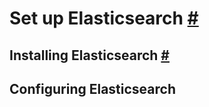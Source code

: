 # Set up Elasticsearch [#](https://www.elastic.co/guide/en/elasticsearch/reference/current/setup.html#setup)
## Installing Elasticsearch [#](https://www.elastic.co/guide/en/elasticsearch/reference/current/install-elasticsearch.html#install-elasticsearch)
## Configuring Elasticsearch 
<!--stackedit_data:
eyJoaXN0b3J5IjpbLTIxMTczMDkyNjUsLTE5MDIyNzkyNThdfQ
==
-->